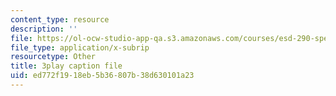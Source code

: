 ```yaml
---
content_type: resource
description: ''
file: https://ol-ocw-studio-app-qa.s3.amazonaws.com/courses/esd-290-special-topics-in-supply-chain-management-spring-2005/ed772f1918eb5b36807b38d630101a23_-3tiysis4BM.vtt
file_type: application/x-subrip
resourcetype: Other
title: 3play caption file
uid: ed772f19-18eb-5b36-807b-38d630101a23
---
```

